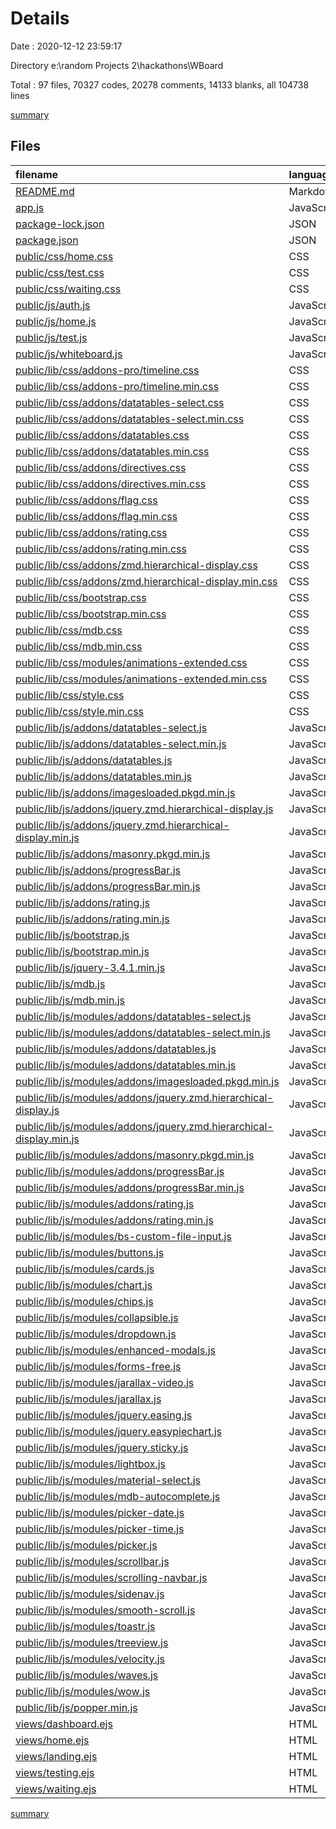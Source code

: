 # Details

Date : 2020-12-12 23:59:17

Directory e:\random Projects 2\hackathons\WBoard

Total : 97 files,  70327 codes, 20278 comments, 14133 blanks, all 104738 lines

[summary](results.md)

## Files
| filename | language | code | comment | blank | total |
| :--- | :--- | ---: | ---: | ---: | ---: |
| [README.md](/README.md) | Markdown | 16 | 0 | 5 | 21 |
| [app.js](/app.js) | JavaScript | 20 | 0 | 3 | 23 |
| [package-lock.json](/package-lock.json) | JSON | 1,815 | 0 | 1 | 1,816 |
| [package.json](/package.json) | JSON | 25 | 0 | 1 | 26 |
| [public/css/home.css](/public/css/home.css) | CSS | 104 | 9 | 11 | 124 |
| [public/css/test.css](/public/css/test.css) | CSS | 96 | 15 | 13 | 124 |
| [public/css/waiting.css](/public/css/waiting.css) | CSS | 26 | 0 | 2 | 28 |
| [public/js/auth.js](/public/js/auth.js) | JavaScript | 19 | 8 | 2 | 29 |
| [public/js/home.js](/public/js/home.js) | JavaScript | 16 | 0 | 3 | 19 |
| [public/js/test.js](/public/js/test.js) | JavaScript | 108 | 2 | 19 | 129 |
| [public/js/whiteboard.js](/public/js/whiteboard.js) | JavaScript | 71 | 8 | 6 | 85 |
| [public/lib/css/addons-pro/timeline.css](/public/lib/css/addons-pro/timeline.css) | CSS | 273 | 0 | 20 | 293 |
| [public/lib/css/addons-pro/timeline.min.css](/public/lib/css/addons-pro/timeline.min.css) | CSS | 1 | 0 | 0 | 1 |
| [public/lib/css/addons/datatables-select.css](/public/lib/css/addons/datatables-select.css) | CSS | 71 | 16 | 23 | 110 |
| [public/lib/css/addons/datatables-select.min.css](/public/lib/css/addons/datatables-select.min.css) | CSS | 1 | 0 | 0 | 1 |
| [public/lib/css/addons/datatables.css](/public/lib/css/addons/datatables.css) | CSS | 117 | 15 | 19 | 151 |
| [public/lib/css/addons/datatables.min.css](/public/lib/css/addons/datatables.min.css) | CSS | 1 | 0 | 0 | 1 |
| [public/lib/css/addons/directives.css](/public/lib/css/addons/directives.css) | CSS | 22 | 0 | 10 | 32 |
| [public/lib/css/addons/directives.min.css](/public/lib/css/addons/directives.min.css) | CSS | 1 | 0 | 0 | 1 |
| [public/lib/css/addons/flag.css](/public/lib/css/addons/flag.css) | CSS | 1,005 | 20 | 12 | 1,037 |
| [public/lib/css/addons/flag.min.css](/public/lib/css/addons/flag.min.css) | CSS | 1 | 8 | 0 | 9 |
| [public/lib/css/addons/rating.css](/public/lib/css/addons/rating.css) | CSS | 16 | 0 | 7 | 23 |
| [public/lib/css/addons/rating.min.css](/public/lib/css/addons/rating.min.css) | CSS | 1 | 0 | 0 | 1 |
| [public/lib/css/addons/zmd.hierarchical-display.css](/public/lib/css/addons/zmd.hierarchical-display.css) | CSS | 49 | 4 | 10 | 63 |
| [public/lib/css/addons/zmd.hierarchical-display.min.css](/public/lib/css/addons/zmd.hierarchical-display.min.css) | CSS | 1 | 3 | 0 | 4 |
| [public/lib/css/bootstrap.css](/public/lib/css/bootstrap.css) | CSS | 8,832 | 7 | 1,199 | 10,038 |
| [public/lib/css/bootstrap.min.css](/public/lib/css/bootstrap.min.css) | CSS | 1 | 6 | 0 | 7 |
| [public/lib/css/mdb.css](/public/lib/css/mdb.css) | CSS | 9,121 | 237 | 1,458 | 10,816 |
| [public/lib/css/mdb.min.css](/public/lib/css/mdb.min.css) | CSS | 5 | 36 | 0 | 41 |
| [public/lib/css/modules/animations-extended.css](/public/lib/css/modules/animations-extended.css) | CSS | 2,110 | 16 | 199 | 2,325 |
| [public/lib/css/modules/animations-extended.min.css](/public/lib/css/modules/animations-extended.min.css) | CSS | 1 | 6 | 0 | 7 |
| [public/lib/css/style.css](/public/lib/css/style.css) | CSS | 0 | 1 | 1 | 2 |
| [public/lib/css/style.min.css](/public/lib/css/style.min.css) | CSS | 0 | 0 | 1 | 1 |
| [public/lib/js/addons/datatables-select.js](/public/lib/js/addons/datatables-select.js) | JavaScript | 719 | 266 | 196 | 1,181 |
| [public/lib/js/addons/datatables-select.min.js](/public/lib/js/addons/datatables-select.min.js) | JavaScript | 1 | 4 | 1 | 6 |
| [public/lib/js/addons/datatables.js](/public/lib/js/addons/datatables.js) | JavaScript | 6,463 | 7,026 | 2,012 | 15,501 |
| [public/lib/js/addons/datatables.min.js](/public/lib/js/addons/datatables.min.js) | JavaScript | 3 | 0 | 0 | 3 |
| [public/lib/js/addons/imagesloaded.pkgd.min.js](/public/lib/js/addons/imagesloaded.pkgd.min.js) | JavaScript | 1 | 5 | 1 | 7 |
| [public/lib/js/addons/jquery.zmd.hierarchical-display.js](/public/lib/js/addons/jquery.zmd.hierarchical-display.js) | JavaScript | 128 | 14 | 34 | 176 |
| [public/lib/js/addons/jquery.zmd.hierarchical-display.min.js](/public/lib/js/addons/jquery.zmd.hierarchical-display.min.js) | JavaScript | 1 | 0 | 0 | 1 |
| [public/lib/js/addons/masonry.pkgd.min.js](/public/lib/js/addons/masonry.pkgd.min.js) | JavaScript | 1 | 7 | 1 | 9 |
| [public/lib/js/addons/progressBar.js](/public/lib/js/addons/progressBar.js) | JavaScript | 28 | 0 | 4 | 32 |
| [public/lib/js/addons/progressBar.min.js](/public/lib/js/addons/progressBar.min.js) | JavaScript | 4 | 0 | 0 | 4 |
| [public/lib/js/addons/rating.js](/public/lib/js/addons/rating.js) | JavaScript | 96 | 6 | 19 | 121 |
| [public/lib/js/addons/rating.min.js](/public/lib/js/addons/rating.min.js) | JavaScript | 8 | 0 | 0 | 8 |
| [public/lib/js/bootstrap.js](/public/lib/js/bootstrap.js) | JavaScript | 3,262 | 332 | 842 | 4,436 |
| [public/lib/js/bootstrap.min.js](/public/lib/js/bootstrap.min.js) | JavaScript | 1 | 6 | 0 | 7 |
| [public/lib/js/jquery-3.4.1.min.js](/public/lib/js/jquery-3.4.1.min.js) | JavaScript | 1 | 1 | 1 | 3 |
| [public/lib/js/mdb.js](/public/lib/js/mdb.js) | JavaScript | 7,911 | 1,418 | 1,604 | 10,933 |
| [public/lib/js/mdb.min.js](/public/lib/js/mdb.min.js) | JavaScript | 1 | 0 | 0 | 1 |
| [public/lib/js/modules/addons/datatables-select.js](/public/lib/js/modules/addons/datatables-select.js) | JavaScript | 719 | 266 | 196 | 1,181 |
| [public/lib/js/modules/addons/datatables-select.min.js](/public/lib/js/modules/addons/datatables-select.min.js) | JavaScript | 1 | 4 | 1 | 6 |
| [public/lib/js/modules/addons/datatables.js](/public/lib/js/modules/addons/datatables.js) | JavaScript | 6,463 | 7,026 | 2,012 | 15,501 |
| [public/lib/js/modules/addons/datatables.min.js](/public/lib/js/modules/addons/datatables.min.js) | JavaScript | 3 | 0 | 0 | 3 |
| [public/lib/js/modules/addons/imagesloaded.pkgd.min.js](/public/lib/js/modules/addons/imagesloaded.pkgd.min.js) | JavaScript | 1 | 5 | 1 | 7 |
| [public/lib/js/modules/addons/jquery.zmd.hierarchical-display.js](/public/lib/js/modules/addons/jquery.zmd.hierarchical-display.js) | JavaScript | 128 | 14 | 34 | 176 |
| [public/lib/js/modules/addons/jquery.zmd.hierarchical-display.min.js](/public/lib/js/modules/addons/jquery.zmd.hierarchical-display.min.js) | JavaScript | 1 | 0 | 0 | 1 |
| [public/lib/js/modules/addons/masonry.pkgd.min.js](/public/lib/js/modules/addons/masonry.pkgd.min.js) | JavaScript | 1 | 7 | 1 | 9 |
| [public/lib/js/modules/addons/progressBar.js](/public/lib/js/modules/addons/progressBar.js) | JavaScript | 28 | 0 | 4 | 32 |
| [public/lib/js/modules/addons/progressBar.min.js](/public/lib/js/modules/addons/progressBar.min.js) | JavaScript | 4 | 0 | 0 | 4 |
| [public/lib/js/modules/addons/rating.js](/public/lib/js/modules/addons/rating.js) | JavaScript | 96 | 6 | 19 | 121 |
| [public/lib/js/modules/addons/rating.min.js](/public/lib/js/modules/addons/rating.min.js) | JavaScript | 8 | 0 | 0 | 8 |
| [public/lib/js/modules/bs-custom-file-input.js](/public/lib/js/modules/bs-custom-file-input.js) | JavaScript | 134 | 6 | 34 | 174 |
| [public/lib/js/modules/buttons.js](/public/lib/js/modules/buttons.js) | JavaScript | 65 | 0 | 9 | 74 |
| [public/lib/js/modules/cards.js](/public/lib/js/modules/cards.js) | JavaScript | 59 | 2 | 5 | 66 |
| [public/lib/js/modules/chart.js](/public/lib/js/modules/chart.js) | JavaScript | 10,165 | 2,134 | 2,158 | 14,457 |
| [public/lib/js/modules/chips.js](/public/lib/js/modules/chips.js) | JavaScript | 444 | 1 | 79 | 524 |
| [public/lib/js/modules/collapsible.js](/public/lib/js/modules/collapsible.js) | JavaScript | 112 | 0 | 18 | 130 |
| [public/lib/js/modules/dropdown.js](/public/lib/js/modules/dropdown.js) | JavaScript | 277 | 19 | 59 | 355 |
| [public/lib/js/modules/enhanced-modals.js](/public/lib/js/modules/enhanced-modals.js) | JavaScript | 18 | 5 | 5 | 28 |
| [public/lib/js/modules/forms-free.js](/public/lib/js/modules/forms-free.js) | JavaScript | 143 | 1 | 29 | 173 |
| [public/lib/js/modules/jarallax-video.js](/public/lib/js/modules/jarallax-video.js) | JavaScript | 995 | 118 | 197 | 1,310 |
| [public/lib/js/modules/jarallax.js](/public/lib/js/modules/jarallax.js) | JavaScript | 790 | 132 | 181 | 1,103 |
| [public/lib/js/modules/jquery.easing.js](/public/lib/js/modules/jquery.easing.js) | JavaScript | 132 | 70 | 3 | 205 |
| [public/lib/js/modules/jquery.easypiechart.js](/public/lib/js/modules/jquery.easypiechart.js) | JavaScript | 234 | 82 | 49 | 365 |
| [public/lib/js/modules/jquery.sticky.js](/public/lib/js/modules/jquery.sticky.js) | JavaScript | 85 | 13 | 19 | 117 |
| [public/lib/js/modules/lightbox.js](/public/lib/js/modules/lightbox.js) | JavaScript | 1,531 | 31 | 46 | 1,608 |
| [public/lib/js/modules/material-select.js](/public/lib/js/modules/material-select.js) | JavaScript | 880 | 1 | 136 | 1,017 |
| [public/lib/js/modules/mdb-autocomplete.js](/public/lib/js/modules/mdb-autocomplete.js) | JavaScript | 191 | 1 | 37 | 229 |
| [public/lib/js/modules/picker-date.js](/public/lib/js/modules/picker-date.js) | JavaScript | 838 | 267 | 284 | 1,389 |
| [public/lib/js/modules/picker-time.js](/public/lib/js/modules/picker-time.js) | JavaScript | 628 | 80 | 88 | 796 |
| [public/lib/js/modules/picker.js](/public/lib/js/modules/picker.js) | JavaScript | 619 | 311 | 310 | 1,240 |
| [public/lib/js/modules/scrollbar.js](/public/lib/js/modules/scrollbar.js) | JavaScript | 1 | 5 | 0 | 6 |
| [public/lib/js/modules/scrolling-navbar.js](/public/lib/js/modules/scrolling-navbar.js) | JavaScript | 10 | 1 | 2 | 13 |
| [public/lib/js/modules/sidenav.js](/public/lib/js/modules/sidenav.js) | JavaScript | 511 | 3 | 62 | 576 |
| [public/lib/js/modules/smooth-scroll.js](/public/lib/js/modules/smooth-scroll.js) | JavaScript | 16 | 0 | 4 | 20 |
| [public/lib/js/modules/toastr.js](/public/lib/js/modules/toastr.js) | JavaScript | 346 | 15 | 55 | 416 |
| [public/lib/js/modules/treeview.js](/public/lib/js/modules/treeview.js) | JavaScript | 9 | 0 | 2 | 11 |
| [public/lib/js/modules/velocity.js](/public/lib/js/modules/velocity.js) | JavaScript | 1 | 5 | 0 | 6 |
| [public/lib/js/modules/waves.js](/public/lib/js/modules/waves.js) | JavaScript | 387 | 81 | 135 | 603 |
| [public/lib/js/modules/wow.js](/public/lib/js/modules/wow.js) | JavaScript | 142 | 0 | 67 | 209 |
| [public/lib/js/popper.min.js](/public/lib/js/popper.min.js) | JavaScript | 1 | 4 | 1 | 6 |
| [views/dashboard.ejs](/views/dashboard.ejs) | HTML | 119 | 8 | 8 | 135 |
| [views/home.ejs](/views/home.ejs) | HTML | 57 | 3 | 6 | 66 |
| [views/landing.ejs](/views/landing.ejs) | HTML | 208 | 40 | 29 | 277 |
| [views/testing.ejs](/views/testing.ejs) | HTML | 128 | 9 | 8 | 145 |
| [views/waiting.ejs](/views/waiting.ejs) | HTML | 23 | 0 | 0 | 23 |

[summary](results.md)